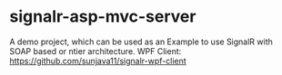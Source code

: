 # signalr-asp-mvc-server
A demo project, which can be used as an Example to use SignalR with SOAP based or ntier architecture. 
WPF Client: https://github.com/sunjava11/signalr-wpf-client
